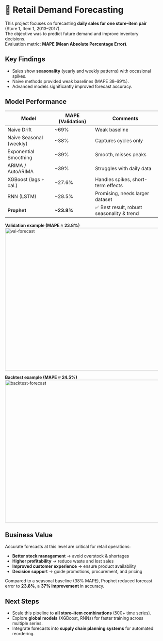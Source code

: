 # 🛒 Retail Demand Forecasting 

This project focuses on forecasting **daily sales for one store–item pair** (Store 1, Item 1, 2013–2017).  
The objective was to predict future demand and improve inventory decisions.  
Evaluation metric: **MAPE (Mean Absolute Percentage Error)**.


## Key Findings
- Sales show **seasonality** (yearly and weekly patterns) with occasional spikes.  
- Naive methods provided weak baselines (MAPE 38–69%).  
- Advanced models significantly improved forecast accuracy.  


## Model Performance

| Model                  | MAPE (Validation) | Comments |
|-------------------------|-------------------|----------|
| Naive Drift             | ~69%              | Weak baseline |
| Naive Seasonal (weekly) | ~38%              | Captures cycles only |
| Exponential Smoothing   | ~39%              | Smooth, misses peaks |
| ARIMA / AutoARIMA       | ~39%              | Struggles with daily data |
| XGBoost (lags + cal.)   | ~27.6%            | Handles spikes, short-term effects |
| RNN (LSTM)              | ~28.5%            | Promising, needs larger dataset |
| **Prophet**             | **~23.8%**        | ✅ Best result, robust seasonality & trend |

**Validation example (MAPE ≈ 23.8%)**  
<img width="1594" height="470" alt="val-forecast" src="https://github.com/user-attachments/assets/8c3e5d96-a098-4c23-9377-ace55f81337b" />

**Backtest example (MAPE ≈ 24.5%)**  
<img width="1594" height="470" alt="backtest-forecast" src="https://github.com/user-attachments/assets/2f242a6a-ef0e-4160-bfce-9b4c5ac396df" />


## Business Value
Accurate forecasts at this level are critical for retail operations:

- **Better stock management** → avoid overstock & shortages  
- **Higher profitability** → reduce waste and lost sales  
- **Improved customer experience** → ensure product availability  
- **Decision support** → guide promotions, procurement, and pricing  

Compared to a seasonal baseline (38% MAPE), Prophet reduced forecast error to **23.8%**, a **37% improvement** in accuracy.


## Next Steps
- Scale this pipeline to **all store–item combinations** (500+ time series).  
- Explore **global models** (XGBoost, RNNs) for faster training across multiple series.  
- Integrate forecasts into **supply chain planning systems** for automated reordering.
